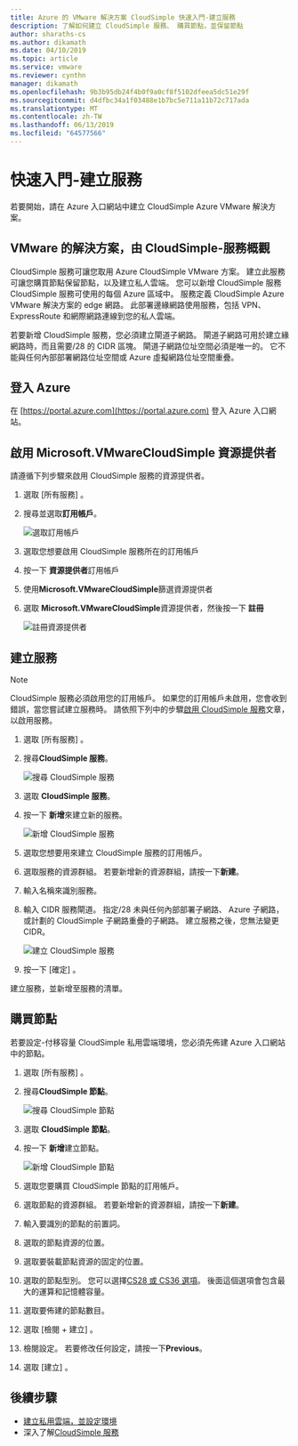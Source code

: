 ```yaml
---
title: Azure 的 VMware 解決方案 CloudSimple 快速入門-建立服務
description: 了解如何建立 CloudSimple 服務、 購買節點，並保留節點
author: sharaths-cs
ms.author: dikamath
ms.date: 04/10/2019
ms.topic: article
ms.service: vmware
ms.reviewer: cynthn
manager: dikamath
ms.openlocfilehash: 9b3b95db24f4b0f9a0cf8f5102dfeea5dc51e29f
ms.sourcegitcommit: d4dfbc34a1f03488e1b7bc5e711a11b72c717ada
ms.translationtype: MT
ms.contentlocale: zh-TW
ms.lasthandoff: 06/13/2019
ms.locfileid: "64577566"
---
```

# <a name="quickstart---create-service"></a>快速入門-建立服務

若要開始，請在 Azure 入口網站中建立 CloudSimple Azure VMware 解決方案。

## <a name="vmware-solution-by-cloudsimple---service-overview"></a>VMware 的解決方案，由 CloudSimple-服務概觀

CloudSimple 服務可讓您取用 Azure CloudSimple VMware 方案。  建立此服務可讓您購買節點保留節點，以及建立私人雲端。  您可以新增 CloudSimple 服務 CloudSimple 服務可使用的每個 Azure 區域中。  服務定義 CloudSimple Azure VMware 解決方案的 edge 網路。  此部署邊緣網路使用服務，包括 VPN、 ExpressRoute 和網際網路連線到您的私人雲端。

若要新增 CloudSimple 服務，您必須建立閘道子網路。 閘道子網路可用於建立緣網路時，而且需要/28 的 CIDR 區塊。 閘道子網路位址空間必須是唯一的。 它不能與任何內部部署網路位址空間或 Azure 虛擬網路位址空間重疊。

## <a name="sign-in-to-azure"></a>登入 Azure

在 [https://portal.azure.com](https://portal.azure.com) 登入 Azure 入口網站。

## <a name="enable-microsoftvmwarecloudsimple-resource-provider"></a>啟用 Microsoft.VMwareCloudSimple 資源提供者

請遵循下列步驟來啟用 CloudSimple 服務的資源提供者。

1. 選取 [所有服務]  。
2. 搜尋並選取**訂用帳戶**。

    ![選取訂用帳戶](media/cloudsimple-service-select-subscriptions.png)

3. 選取您想要啟用 CloudSimple 服務所在的訂用帳戶
4. 按一下 **資源提供者**訂用帳戶
5. 使用**Microsoft.VMwareCloudSimple**篩選資源提供者
6. 選取  **Microsoft.VMwareCloudSimple**資源提供者，然後按一下 **註冊**

    ![註冊資源提供者](media/cloudsimple-service-enable-resource-provider.png)

## <a name="create-the-service"></a>建立服務

>[!NOTE]
> CloudSimple 服務必須啟用您的訂用帳戶。 如果您的訂用帳戶未啟用，您會收到錯誤，當您嘗試建立服務時。  請依照下列中的步驟[啟用 CloudSimple 服務](https://docs.azure.cloudsimple.com/enable-cloudsimple-service)文章，以啟用服務。

1. 選取 [所有服務]  。
2. 搜尋**CloudSimple 服務**。

    ![搜尋 CloudSimple 服務](media/create-cloudsimple-service-search.png)

3. 選取  **CloudSimple 服務**。
4. 按一下 **新增**來建立新的服務。

    ![新增 CloudSimple 服務](media/create-cloudsimple-service-add.png)

5. 選取您想要用來建立 CloudSimple 服務的訂用帳戶。
6. 選取服務的資源群組。 若要新增新的資源群組，請按一下**新建**。
7. 輸入名稱來識別服務。
8. 輸入 CIDR 服務閘道。 指定/28 未與任何內部部署子網路、 Azure 子網路，或計劃的 CloudSimple 子網路重疊的子網路。 建立服務之後，您無法變更 CIDR。

    ![建立 CloudSimple 服務](media/create-cloudsimple-service.png)

9. 按一下 [確定]  。

建立服務，並新增至服務的清單。

## <a name="purchase-nodes"></a>購買節點

若要設定-付移容量 CloudSimple 私用雲端環境，您必須先佈建 Azure 入口網站中的節點。

1. 選取 [所有服務]  。
2. 搜尋**CloudSimple 節點**。

    ![搜尋 CloudSimple 節點](media/create-cloudsimple-node-search.png)

3. 選取  **CloudSimple 節點**。
4. 按一下 **新增**建立節點。

    ![新增 CloudSimple 節點](media/create-cloudsimple-node-add.png)

5. 選取您要購買 CloudSimple 節點的訂用帳戶。
6. 選取節點的資源群組。 若要新增新的資源群組，請按一下**新建**。
7. 輸入要識別的節點的前置詞。
8. 選取的節點資源的位置。
9. 選取要裝載節點資源的固定的位置。
10. 選取的節點型別。 您可以選擇[CS28 或 CS36 選項](cloudsimple-node.md)。 後面這個選項會包含最大的運算和記憶體容量。
11. 選取要佈建的節點數目。
12. 選取 [檢閱 + 建立]  。
13. 檢閱設定。 若要修改任何設定，請按一下**Previous**。
14. 選取 [建立]  。

## <a name="next-steps"></a>後續步驟

* [建立私用雲端，並設定環境](quickstart-create-private-cloud.md)
* 深入了解[CloudSimple 服務](https://docs.azure.cloudsimple.com/cloudsimple-service)

